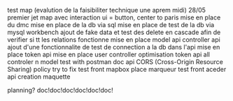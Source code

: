 test map (evalution de la faisibiliter technique une aprem midi) 28/05
premier jet map avec interaction ui = button, center to paris
mise en place du dmc
mise en place de la db via sql
mise en place de test de la db via mysql workbench
ajout de fake data et test des delete en cascade afin de verifier si tt les relations fonctionne
mise en place model api
controller api
ajout d'une fonctionnalite de test de connection a la db dans l'api
mise en place token api
mise en place user controller
optimisation token api
all controler n model
test with postman
doc api
CORS (Cross-Origin Resource Sharing) policy try to fix
test front mapbox place marqueur
test front aceder api
creation maquette   






planning?
doc!doc!doc!doc!doc!doc!
